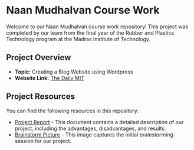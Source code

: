 # Naan Mudhalvan Course Work

Welcome to our Naan Mudhalvan course work repository! This project was completed by our team from the final year of the Rubber and Plastics Technology program at the Madras Institute of Technology.

## Project Overview

- **Topic:** Creating a Blog Website using Wordpress
- **Website Link:** [The Daily MIT](https://thedailymit.wordpress.com/)

## Project Resources

You can find the following resources in this repository:

- [Project Report](./Project%20Report%20-%20The%20Daily%20MIT.pdf) - This document contains a detailed description of our project, including the advantages, disadvantages, and results.
- [Brainstorm Picture](./Brain%20Storming%20-%20The%20Daily%20MIT.png) - This image captures the initial brainstorming session for our project.
